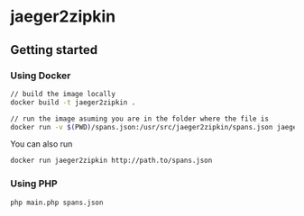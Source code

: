 # jaeger2zipkin

## Getting started

### Using Docker

```bash
// build the image locally
docker build -t jaeger2zipkin .

// run the image asuming you are in the folder where the file is
docker run -v $(PWD)/spans.json:/usr/src/jaeger2zipkin/spans.json jaeger2zipkin spans.json
```

You can also run

```bash
docker run jaeger2zipkin http://path.to/spans.json
```

### Using PHP

```bash
php main.php spans.json
```
